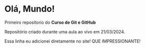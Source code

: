 # Olá, Mundo!
 Primeiro repositorio do **Curso de Git e GitHub**

Repositório criado durante uma aula ao vivo em 21/03/2024.

Essa linha eu adicionei diretamente no site! QUE IMPRESSIONANTE!


